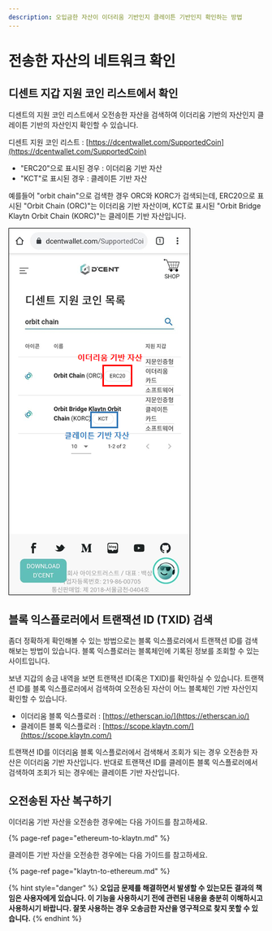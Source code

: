 ```yaml
---
description: 오입금한 자산이 이더리움 기반인지 클레이튼 기반인지 확인하는 방법
---
```


# 전송한 자산의 네트워크 확인

## 디센트 지갑 지원 코인 리스트에서 확인

디센트의 지원 코인 리스트에서 오전송한 자산을 검색하여 이더리움 기반의 자산인지 클레이튼 기반의 자산인지 확인할 수 있습니다. 

디센트 지원 코인 리스트 : [https://dcentwallet.com/SupportedCoin](https://dcentwallet.com/SupportedCoin)

* "ERC20"으로 표시된 경우 : 이더리움 기반 자산
* "KCT"로 표시된 경우 : 클레이튼 기반 자산

예를들어 "orbit chain"으로 검색한 경우 ORC와 KORC가 검색되는데, ERC20으로 표시된 "Orbit Chain \(ORC\)"는 이더리움 기반 자산이며, KCT로 표시된 "Orbit Bridge Klaytn Orbit Chain \(KORC\)"는 클레이튼 기반 자산입니다.

![](../.gitbook/assets/image%20%28226%29.png)

## 블록 익스플로러에서 트랜잭션 ID \(TXID\) 검색

좀더 정확하게 확인해볼 수 있는 방법으로는 블록 익스플로러에서 트랜잭션 ID를 검색해보는 방법이 있습니다. 블록 익스플로러는 블록체인에 기록된 정보를 조회할 수 있는 사이트입니다.

보낸 지갑의 송금 내역을 보면 트랜잭션 ID\(혹은 TXID\)를 확인하실 수 있습니다. 트랜잭션 ID를 블록 익스플로러에서 검색하여 오전송된 자산이 어느 블록체인 기반 자산인지 확인할 수 있습니다.

* 이더리움 블록 익스플로러 : [https://etherscan.io/](https://etherscan.io/)
* 클레이튼 블록 익스플로러 : [https://scope.klaytn.com/](https://scope.klaytn.com/)

트랜잭션 ID를 이더리움 블록 익스플로러에서 검색해서 조회가 되는 경우 오전송한 자산은 이더리움 기반 자산입니다. 반대로 트랜잭션 ID를 클레이튼 블록 익스플로러에서 검색하여 조회가 되는 경우에는 클레이튼 기반 자산입니다.

## 오전송된 자산 복구하기

이더리움 기반 자산을 오전송한 경우에는 다음 가이드를 참고하세요.

{% page-ref page="ethereum-to-klaytn.md" %}

클레이튼 기반 자산을 오전송한 경우에는 다음 가이드를 참고하세요.

{% page-ref page="klaytn-to-ethereum.md" %}

{% hint style="danger" %}
**오입금 문제를 해결하면서 발생할 수 있는모든 결과의 책임은 사용자에게 있습니다. 이 기능을 사용하시기 전에 관련된 내용을 충분히 이해하시고 사용하시기 바랍니다. 잘못 사용하는 경우 오송금한 자산을 영구적으로 찾지 못할 수 있습니다.**
{% endhint %}

